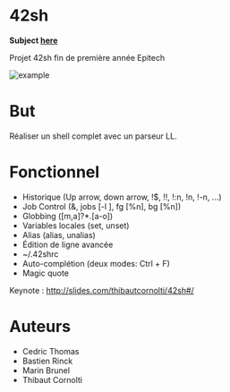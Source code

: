 # 42sh

**Subject [here](https://github.com/thibautcornolti/42sh/blob/master/Subject.pdf)**

Projet 42sh fin de première année Epitech

![example](https://i.imgur.com/FyHqZp5.png)

# But
Réaliser un shell complet avec un parseur LL.

# Fonctionnel
- Historique (Up arrow, down arrow, !$, !!, !:n, !n, !-n, ...)
- Job Control (&, jobs [-l ], fg [%n], bg [%n])
- Globbing ([m,a]?*.[a-o])
- Variables locales (set, unset)
- Alias (alias, unalias)
- Édition de ligne avancée
- ~/.42shrc
- Auto-complétion (deux modes: Ctrl + F)
- Magic quote

Keynote : http://slides.com/thibautcornolti/42sh#/

# Auteurs
- Cedric Thomas
- Bastien Rinck
- Marin Brunel
- Thibaut Cornolti

